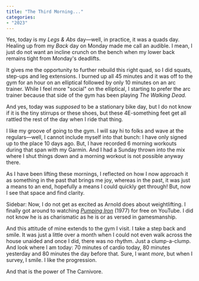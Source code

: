 ```yaml
---
title: "The Third Morning..."
categories:
- "2023"
---
```


Yes, today is my *Legs & Abs* day—well, in practice, it was a quads day.  Healing up from my *Back* day on Monday made me call an audible.  I mean, I just do not want an incline crunch on the bench when my lower back remains tight from Monday's deadlifts.

It gives me the opportunity to further rebuild this right quad, so I did squats, step-ups and leg extensions.  I burned up all 45 minutes and it was off to the gym for an hour on an elliptical followed by only 10 minutes on an arc trainer.  While I feel more "social" on the elliptical, I starting to prefer the arc trainer because that side of the gym has been playing *The Walking Dead.*

And yes, today was *supposed* to be a stationary bike day, but I do not know if it is the tiny stirrups or these shoes, but these 4E-something feet get all rattled the rest of the day when I ride that thing.  

I like my groove of going to the gym. I will say hi to folks and wave at the regulars—well, I cannot include myself into that bunch:  I have only signed up to the place 10 days ago.  But, I have recorded 6 morning workouts during that span with my Garmin. And I had a Sunday thrown into the mix where I shut things down and a morning workout is not possible anyway there.

As I have been lifting these mornings, I reflected on how I now approach it as something in the past that brings me joy, whereas in the past, it was just a means to an end, hopefully a means I could quickly get through!  But, now I see that space and find clarity.  

Sidebar: Now, I do not get as excited as Arnold does about weightlifting.  I finally got around to watching [*Pumping Iron*](https://www.youtube.com/watch?v=6lCCk6rgn84) (1977) for free on YouTube.  I did not know he is as charismatic as he is or as versed in gamesmanship. 

And this attitude of mine extends to the gym I visit.  I take a step back and smile.  It was just a little over a month when I could not even walk across the house unaided and once I did, there was no rhythm.  Just a clump-a-clump.  And look where I am today: 70 minutes of cardio today, 80 minutes yesterday and 80 minutes the day before that.  Sure, I want *more*, but when I survey, I smile.  I like the progression.

And that is the power of The Carnivore.